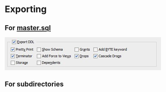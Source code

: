 # Exporting

## For [master.sql](master.sql)

![master.sql](export_settings.jpg "master.sql settings")

## For subdirectories

